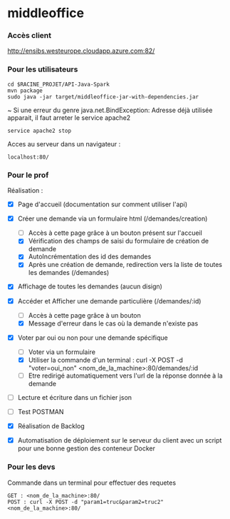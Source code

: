 # middleoffice


### Accès client

http://ensibs.westeurope.cloudapp.azure.com:82/


### Pour les utilisateurs
    cd $RACINE_PROJET/API-Java-Spark
    mvn package
    sudo java -jar target/middleoffice-jar-with-dependencies.jar
  
~ Si une erreur du genre java.net.BindException: Adresse déjà utilisée apparait, il faut arreter le service apache2
    
    service apache2 stop

Acces au serveur dans un navigateur : 
    
    localhost:80/
    
### Pour le prof

Réalisation :
- [x] Page d'accueil (documentation sur comment utiliser l'api)
- [x] Créer une demande via un formulaire html (/demandes/creation)
    - [ ] Accès à cette page grâce à un bouton présent sur l'accueil
    - [x] Vérification des champs de saisi du formulaire de création de demande
    - [x] AutoIncrémentation des id des demandes
    - [x] Après une création de demande, redirection vers la liste de toutes les demandes (/demandes)
- [x] Affichage de toutes les demandes (aucun disign)
- [x] Accéder et Afficher une demande particulière (/demandes/:id)
    - [ ] Accès à cette page grâce à un bouton
    - [x] Message d'erreur dans le cas où la demande n'existe pas
- [x] Voter par oui ou non pour une demande spécifique
    - [ ] Voter via un formulaire
    - [x] Utiliser la commande d'un terminal : curl -X POST -d "voter=oui_non" <nom_de_la_machine>:80/demandes/:id
    - [ ] Etre redirigé automatiquement vers l'url de la réponse donnée à la demande
- [ ] Lecture et écriture dans un fichier json
- [ ] Test POSTMAN
- [x] Réalisation de Backlog
- [x] Automatisation de déploiement sur le serveur du client avec un script pour une bonne gestion des conteneur Docker

    
### Pour les devs
  Commande dans un terminal pour effectuer des requetes 

    GET : <nom_de_la_machine>:80/
    POST : curl -X POST -d "param1=truc&param2=truc2" <nom_de_la_machine>:80/
